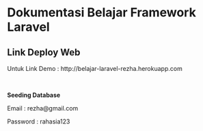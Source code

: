 # Dokumentasi Belajar Framework Laravel
 
 ## Link Deploy Web
<p>Untuk Link Demo : http://belajar-laravel-rezha.herokuapp.com</p>
<br>
<p><b>Seeding Database</b></p>
<p>Email : rezha@gmail.com</p>
<p>Password : rahasia123</p>

